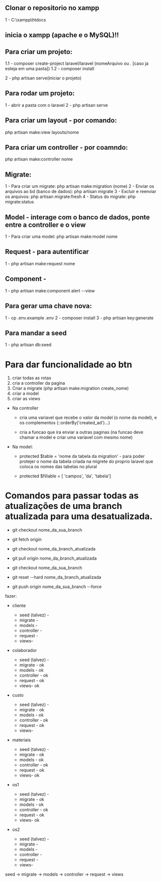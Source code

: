 ## Clonar o repositorio no xampp
  1 - C:\xampp\htdocs

## inicia o xampp (apache e o MySQL)!!

## Para criar um projeto:
  1.1 - composer create-project laravel/laravel (nomeArquivo ou . [caso ja esteja em uma pasta]) 
  1.2 - composer install

  2 -  php artisan serve(iniciar o projeto)

## Para rodar um projeto:
  1 - abrir a pasta com o laravel
  2 - php artisan serve

## Para criar um layout - por comando:
  php artisan make:view layouts/nome

## Para criar um controller - por coamndo:
  php artisan make:controller nome

## Migrate:
  1 - Para criar um migrate: php artisan make:migration (nome)
  2 - Enviar os arquivos ao bd (banco de dados): php artisan migrate
  3 - Excluir e reenviar os arquivos: php artisan migrate:fresh
  4 - Status do migrate: php migrate:status

## Model - interage com o banco de dados, ponte entre a controller e o view
  1 - Para criar uma model: php artisan make:model nome


## Request - para autentificar
  1 -  php artisan make:request nome

## Component -
  1 - php artisan make:component alert --view

## Para gerar uma chave nova:
 1 - cp .env.example .env
 2 - composer install
 3 - php artisan key:generate

## Para mandar a seed
  1 - php artisan db:seed
  
# Para dar funcionalidade ao btn

  1. criar todas as rotas
  2. cria a controller da pagina
  3. Criar a migrate (php artisan make:migration create_nome)
  4. criar a model
  5. criar as views

  * Na controller
    * cria uma variavel que recebe o valor da model (o nome da model), e os complementos (::orderBy('created_ad')...)

    * cria a funcao que ira enviar a outras paginas (na funcao deve chamar a model e criar uma variavel com mesmo nome)
  
  * Na model:
  
    * protected $table = 'nome da tabela da migration' - para poder protejer o nome da tabela criada na migrete do proprio laravel que coloca os nomes das tabelas no plural

    * protected $fillable = [ 'campos', 'da', 'tabela'] 


# Comandos para passar todas as atualizações de uma branch atualizada para uma desatualizada.

  * git checkout nome_da_sua_branch

  * git fetch origin

  * git checkout nome_da_branch_atualizada

  * git pull origin nome_da_branch_atualizada

  * git checkout nome_da_sua_branch

  * git reset --hard nome_da_branch_atualizada

  * git push origin nome_da_sua_branch --force
  


fazer:

* cliente
  * seed (talvez) - 
  * migrate - 
  * models - 
  * controller - 
  * request - 
  * views- 

* colaborador
  * seed (talvez) - 
  * migrate - ok
  * models - ok
  * controller - ok
  * request - ok
  * views- ok

* custo
  * seed (talvez) - 
  * migrate - ok
  * models - ok
  * controller - ok 
  * request - ok
  * views- 

* materiais
  * seed (talvez) - 
  * migrate - ok
  * models - ok
  * controller - ok
  * request - ok
  * views- ok

* os1
  * seed (talvez) - 
  * migrate - ok
  * models - ok
  * controller - ok 
  * request - ok
  * views- ok

* os2
  * seed (talvez) - 
  * migrate - 
  * models - 
  * controller - 
  * request - 
  * views- 

seed -> migrate -> models -> controller -> request -> views
 